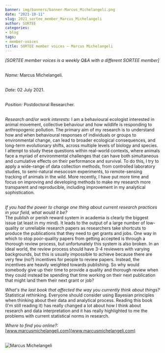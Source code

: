 ```yaml
---
banner: img/banners/banner-Marcus_Michelangeli.png
date: "2021-10-11"
slug: 2021_sortee_member_Marcus_Michelangeli
author: SORTEE
categories:
- blog
tags:
- member-voices
title: SORTEE member voices – Marcus Michelangeli 
---
```



*[SORTEE member voices is a weekly Q&A with a different SORTEE member]*   
&nbsp;
&nbsp;

   _Name:_ Marcus Michelangeli.   
&nbsp;

   _Date:_ 02 July 2021.   
&nbsp;

   _Position:_ Postdoctoral Researcher.   
&nbsp;

   _Research and/or work interests:_ I am a behavioural ecologist interested in animal movement, collective behaviour and how wildlife is responding to anthropogenic pollution. The primary aim of my research is to understand how and when behavioural responses of individuals or groups to environmental change, can lead to broader ecological consequences, and long-term evolutionary shifts, across multiple levels of biology and species. I attempt to study these questions within real-world contexts, where animals face a myriad of environmental challenges that can have both simultaneous and cumulative effects on their performance and survival. To do this, I try to apply a wide-range of data collection methods, from controlled laboratory studies, to semi-natural mesocosm experiments, to remote-sensing tracking of animals in the wild. More recently, I have put more time and focus on improving and developing methods to make my research more transparent and reproducible, including improvement in my analytical sophistication.   
&nbsp;

_If you had the power to change one thing about current research practices in your field, what would it be?_   
The publish or perish reward system in academia is clearly the biggest issue (at least in my mind). It leads to the output of a large number of low-quality or unreliable research papers as researchers take shortcuts to produce the publications that they need to get grants and jobs. One way in which to stop poor-quality papers from getting accepted is through a thorough review process, but unfortunately this system is also broken. In an ideal world, the review process should have 3-4 reviewers with varying backgrounds, but this is usually impossible to achieve because there are very few (no?) incentives for people to review papers. Instead, the incentives are heavily weighted towards publishing. So why would somebody give up their time to provide a quality and thorough review when they could instead be spending that time working on their next publication that might land them their next grant or job? 
&nbsp;

_What's the last book that affected the way you currently think about things?_   
Statistical rethinking. Everyone should consider using Bayesian principles when thinking about their data and analytical process. Reading this book (I'm still reading it) has really changed a lot about how I think about research and data interpretation and it has really highlighted to me the problems with current statistical norms in research.
&nbsp;
&nbsp;

_Where to find you online?:_   
[www.marcusmichelangeli.com](www.marcusmichelangeli.com)   
&nbsp;
&nbsp;


![Marcus Michelangeli](/blog/images/Marcus_Michelangeli.png)    
&nbsp;